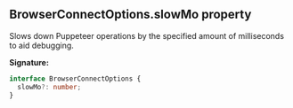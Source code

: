 ## BrowserConnectOptions.slowMo property

Slows down Puppeteer operations by the specified amount of milliseconds to aid debugging.

**Signature:**

```typescript
interface BrowserConnectOptions {
  slowMo?: number;
}
```
